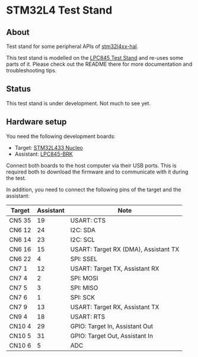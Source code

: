# STM32L4 Test Stand

## About

Test stand for some peripheral APIs of [stm32l4xx-hal].

This test stand is modelled on the [LPC845 Test Stand] and re-uses some parts of it. Please check out the README there for more documentation and troubleshooting tips.


## Status

This test stand is under development. Not much to see yet.


## Hardware setup

You need the following development boards:

- Target: [STM32L433 Nucleo](https://www.st.com/en/evaluation-tools/nucleo-l433rc-p.html)
- Assistant: [LPC845-BRK](https://www.nxp.com/products/processors-and-microcontrollers/arm-microcontrollers/general-purpose-mcus/lpc800-cortex-m0-plus-/lpc845-breakout-board-for-lpc84x-family-mcus:LPC845-BRK)

Connect both boards to the host computer via their USB ports. This is required both to download the firmware and to communicate with it during the test.

In addition, you need to connect the following pins of the target and the assistant:

| Target  | Assistant | Note                                 |
| ------- | --------- | ------------------------------------ |
| CN5  35 |        19 | USART: CTS                           |
| CN6  12 |        24 | I2C: SDA                             |
| CN6  14 |        23 | I2C: SCL                             |
| CN6  16 |        15 | USART: Target RX (DMA), Assistant TX |
| CN6  22 |         4 | SPI: SSEL                            |
| CN7   1 |        12 | USART: Target TX, Assistant RX       |
| CN7   4 |         2 | SPI: MOSI                            |
| CN7   5 |         3 | SPI: MISO                            |
| CN7   6 |         1 | SPI: SCK                             |
| CN7   9 |        13 | USART: Target RX, Assistant TX       |
| CN9   4 |        18 | USART: RTS                           |
| CN10  4 |        29 | GPIO: Target In, Assistant Out       |
| CN10  5 |        31 | GPIO: Target Out, Assistant In       |
| CN10  6 |         5 | ADC                                  |


[stm32l4xx-hal]: https://github.com/stm32-rs/stm32l4xx-hal
[LPC845 Test Stand]: https://github.com/braun-embedded/embedded-test-stand/tree/master/lpc845-test-stand
